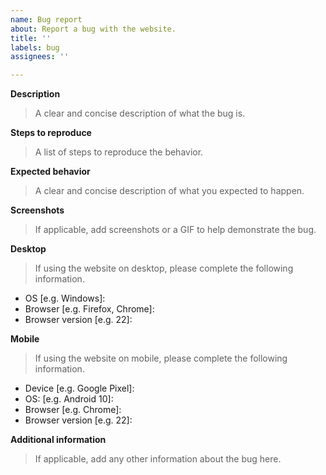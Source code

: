 ```yaml
---
name: Bug report
about: Report a bug with the website.
title: ''
labels: bug
assignees: ''

---
```


**Description**

> A clear and concise description of what the bug is.


**Steps to reproduce**

> A list of steps to reproduce the behavior.


**Expected behavior**

> A clear and concise description of what you expected to happen.


**Screenshots**

> If applicable, add screenshots or a GIF to help demonstrate the bug.


**Desktop**

> If using the website on desktop, please complete the following information.

 - OS [e.g. Windows]: 
 - Browser [e.g. Firefox, Chrome]: 
 - Browser version [e.g. 22]: 

**Mobile**

> If using the website on mobile, please complete the following information.

 - Device [e.g. Google Pixel]: 
 - OS: [e.g. Android 10]: 
 - Browser [e.g. Chrome]: 
 - Browser version [e.g. 22]: 

**Additional information**

> If applicable, add any other information about the bug here.
